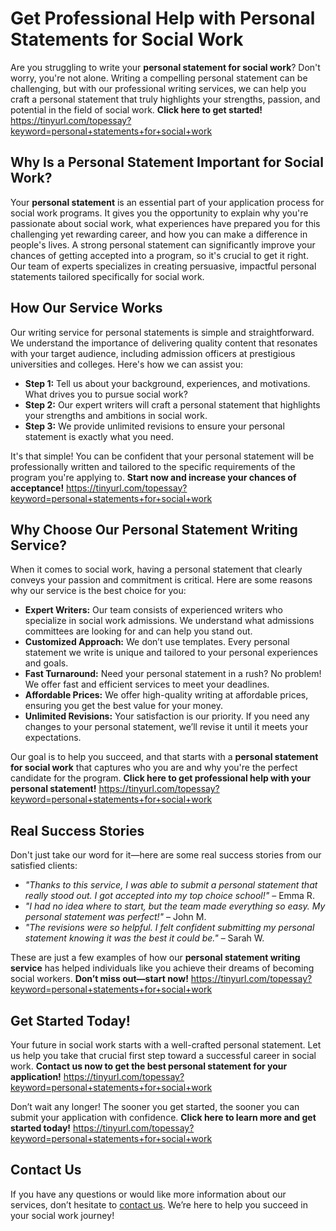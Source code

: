 # Get Professional Help with Personal Statements for Social Work

Are you struggling to write your **personal statement for social work**? Don't worry, you're not alone. Writing a compelling personal statement can be challenging, but with our professional writing services, we can help you craft a personal statement that truly highlights your strengths, passion, and potential in the field of social work. **Click here to get started!** https://tinyurl.com/topessay?keyword=personal+statements+for+social+work

## Why Is a Personal Statement Important for Social Work?

Your **personal statement** is an essential part of your application process for social work programs. It gives you the opportunity to explain why you're passionate about social work, what experiences have prepared you for this challenging yet rewarding career, and how you can make a difference in people's lives. A strong personal statement can significantly improve your chances of getting accepted into a program, so it's crucial to get it right. Our team of experts specializes in creating persuasive, impactful personal statements tailored specifically for social work.

## How Our Service Works

Our writing service for personal statements is simple and straightforward. We understand the importance of delivering quality content that resonates with your target audience, including admission officers at prestigious universities and colleges. Here's how we can assist you:

- **Step 1:** Tell us about your background, experiences, and motivations. What drives you to pursue social work?
- **Step 2:** Our expert writers will craft a personal statement that highlights your strengths and ambitions in social work.
- **Step 3:** We provide unlimited revisions to ensure your personal statement is exactly what you need.

It's that simple! You can be confident that your personal statement will be professionally written and tailored to the specific requirements of the program you're applying to. **Start now and increase your chances of acceptance!** https://tinyurl.com/topessay?keyword=personal+statements+for+social+work

## Why Choose Our Personal Statement Writing Service?

When it comes to social work, having a personal statement that clearly conveys your passion and commitment is critical. Here are some reasons why our service is the best choice for you:

- **Expert Writers:** Our team consists of experienced writers who specialize in social work admissions. We understand what admissions committees are looking for and can help you stand out.
- **Customized Approach:** We don’t use templates. Every personal statement we write is unique and tailored to your personal experiences and goals.
- **Fast Turnaround:** Need your personal statement in a rush? No problem! We offer fast and efficient services to meet your deadlines.
- **Affordable Prices:** We offer high-quality writing at affordable prices, ensuring you get the best value for your money.
- **Unlimited Revisions:** Your satisfaction is our priority. If you need any changes to your personal statement, we’ll revise it until it meets your expectations.

Our goal is to help you succeed, and that starts with a **personal statement for social work** that captures who you are and why you're the perfect candidate for the program. **Click here to get professional help with your personal statement!** https://tinyurl.com/topessay?keyword=personal+statements+for+social+work

## Real Success Stories

Don't just take our word for it—here are some real success stories from our satisfied clients:

- _"Thanks to this service, I was able to submit a personal statement that really stood out. I got accepted into my top choice school!"_ – Emma R.
- _"I had no idea where to start, but the team made everything so easy. My personal statement was perfect!"_ – John M.
- _"The revisions were so helpful. I felt confident submitting my personal statement knowing it was the best it could be."_ – Sarah W.

These are just a few examples of how our **personal statement writing service** has helped individuals like you achieve their dreams of becoming social workers. **Don’t miss out—start now!** https://tinyurl.com/topessay?keyword=personal+statements+for+social+work

## Get Started Today!

Your future in social work starts with a well-crafted personal statement. Let us help you take that crucial first step toward a successful career in social work. **Contact us now to get the best personal statement for your application!** https://tinyurl.com/topessay?keyword=personal+statements+for+social+work

Don’t wait any longer! The sooner you get started, the sooner you can submit your application with confidence. **Click here to learn more and get started today!** https://tinyurl.com/topessay?keyword=personal+statements+for+social+work

## Contact Us

If you have any questions or would like more information about our services, don’t hesitate to [contact us](https://tinyurl.com/topessay?keyword=personal+statements+for+social+work). We’re here to help you succeed in your social work journey!
